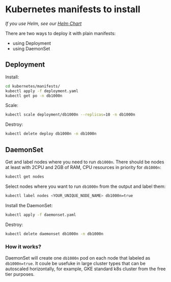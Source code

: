 # Kubernetes manifests to install

*If you use Helm, see our [Helm Chart](../helm-charts/)*

There are two ways to deploy it with plain manifests:

- using Deployment
- using DaemonSet

## Deployment

Install:

```bash
cd kubernetes/manifests/
kubectl apply -f deployment.yaml
kubectl get po -n db1000n
```

Scale:

```bash
kubectl scale deployment/db1000n --replicas=10 -n db1000n
```

Destroy:

```bash
kubectl delete deploy db1000n -n db1000n
```

## DaemonSet

Get and label nodes where you need to run `db1000n`.
There should be nodes at least with 2CPU and 2GB of RAM, CPU resources in priority for `db1000n`:

```bash
kubectl get nodes
```

Select nodes where you want to run `db1000n` from the output and label them:

```bash
kubectl label nodes <YOUR_UNIQUE_NODE_NAME> db1000n=true
```

Install the DaemonSet:

```bash
kubectl apply -f daemonset.yaml
```

Destroy:

```bash
kubectl delete daemonset db1000n -n db1000n
```

### How it works?

DaemonSet will create one `db1000n` pod on each node that labeled as `db1000n=true`.
It coule be usefuke in large cluster types that can be autoscaled horizontally, for example, GKE standard k8s cluster from the free tier purposes.
